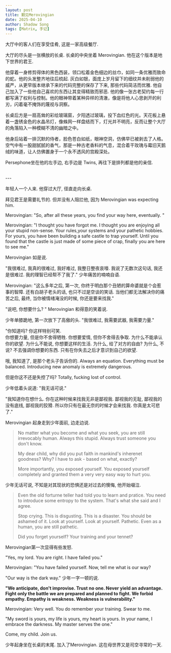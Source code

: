 ```yaml
---
layout: post
title: 觐见Merovingian
date: 2025-04-10
author: Shadow Song
tags: [Matrix, 手记]
---
```



大厅中的客人们在享受佳肴, 这是一家高级餐厅. 

大厅的尽头是一张横放的长桌. 长桌的中央坐着 Merovingian. 他在这个版本是地下世界的君王. 

他穿着一身修剪得体的黑色西装，领口松着金色细边的丝巾，如同一条优雅而致命的蛇。他的头发整齐地往后梳起. 灰白如银，面庞上岁月留下的细纹并未削弱他的威严，从更早版本继承下来的代码完整的保存了下来, 那些代码简洁而优雅. 他自己加入了一些他自己喜欢的东西让其变得精致而邪恶.    他的像一张古老契约每一行都写满了权利与控制。他的眼神带着某种异样的清澈，像是将他人心思剥开的利刃，闪着毫不掩饰的蔑视与洞察。

长桌后方是一扇高耸的彩绘玻璃窗，夕阳透过玻璃，投下血红色的光。天花板上悬着一盏锈金色的水晶吊灯，像蛛网一样盘结而下，灯光并不明亮，反而让整个大厅的角落陷入一种模糊不清的幽暗之中。

他身后站着一排沉默的侍者，脸色苍白如纸，眼神空洞，仿佛早已被剥去了人格。空气中有一股甜腻腻的香气，那是一种古老香料的气息，混合着干玫瑰与霉旧天鹅绒的味道，让人仿佛置身于一个永不透风的宫殿深处。

Persephone坐在他的左手边, 右手边是 Twins, 再往下是排列都是他的亲信. 

<br>
---
<br>

年轻人一个人来. 他穿过大厅, 径直走向长桌. 

拜见君王是需要礼节的. 但并没有人阻拦他, 因为 Merovingian was expecting him. 

Merovingian: "So, after all these years, you find your way here, eventually. " 

Merovingian: "I thought you have forgot me. I thought you are enjoying all your stupid non-sense. Your rules,your systems and your pathetic hobbies. For yours, you have been building a safe castle to trap yourself. Until you found that the castle is just made of some piece of crap, finally you are here to see me." 

Merovingian 如是说. 

"我很难过, 我真的很难过, 我好难过, 我整日整夜哀嚎. 我说了无数次这句话, 我还是很难过. 我的理智已经帮不了我了." 少年痛苦的喃喃自语. 

Merovingian: "这么多年之后, 第一次, 你终于明白那个丑陋的算命婆就是个会惹事的智障. 还有白胡子老头的话, 也只不过是空谈的笑话. 当他们都无法解决你的痛苦之后, 最终, 当你被情绪淹没的时候, 你还是要来找我." 

"说吧, 你想要什么? " Merovingian 和得意的笑着说. 

少年单膝跪地, 第一次放下了高傲的头. "我很难过, 我需要武器, 我需要力量."

"你知道吗? 你这样特别可笑.  
你想要力量, 但是你不舍得牺牲. 你想要爱情, 但你不舍得去争取. 为什么不能承认你的欲望. 为什么不能说, 你想要这样的生活. 为什么, 给了对方的自由? 为什么, 不说? 不去强调你想要的东西. 只有在你失去之后才意识到自己的欲望. 

哦, 我知道了, 是那个老头子告诉你的. Always an equation. Everything must be balanced. Introducing new anomaly is extremely dangerous. 

但是你这不还是失控了吗? Totally, fucking lost of control. 

少年低着头说道: "我无话可说."

"我知道你在想什么. 你在这种时候来找我无非是鄙视我. 鄙视我的无耻, 鄙视我的没有底线, 鄙视我的狡猾. 所以你只有在最无奈的时候才会来找我. 你真是太可悲了."

Merovingian 起身走到少年面前, 边走边说. 

> No matter what you become and what you seek, you are still irrevocably human. Always this stupid. Always trust someone you don't know. 
> 
> My dear child, why did you put faith in mankind's inherenet goodness? Why? I have to ask - based on what, exactly? 
> 
> More importantly, you exposed yourself. You exposed yourself completely and granted them a very very easy way to hurt you.  

少年无话可说, 不知是对其现状的恐惧还是对过去的懊悔, 他开始啜泣.


> Even the old forturne teller had told you to learn and pratice. You need to introduce some entropy to the system. That's what she said and I agree. 
> 
> Stop crying. This is disgusting. This is a disaster. You should be ashamed of it. Look at yourself. Look at yourself. Pathetic. Even as a human, you are still pathetic. 
> 
> Did you forget yourself? Your training and your tennet? 

Merovingian第一次显得有些发怒. 

"Yes, my lord. You are right. I have failed you."

Merovingian: "You have failed yourself. Now, tell me what is our way? 

"Our way is the dark way." 少年一字一顿的说. 

**"We anticipate, don't improvise. Trust no one. Never yield an advantage. Fight only the battle we are prepared and planned to fight. We forbid empathy. Empathy is weakness. Weakness is vulnerability."**

Merovingian: Very well. You do remember your training.  Swear to me. 

"My sword is yours, my life is yours, my heart is yours. In your name, I embrace the darkness. My master serves the one."

Come, my child. Join us. 

少年起身坐在长桌的末尾. 加入了Merovingian. 这在母世界又是司空寻常的一天.  


